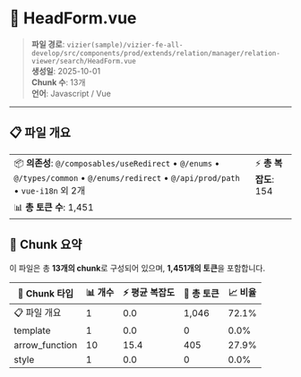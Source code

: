# 📄 HeadForm.vue

> **파일 경로**: `vizier(sample)/vizier-fe-all-develop/src/components/prod/extends/relation/manager/relation-viewer/search/HeadForm.vue`  
> **생성일**: 2025-10-01  
> **Chunk 수**: 13개  
> **언어**: Javascript / Vue
---





## 📋 파일 개요

| | |
|--|--|
| 📦 **의존성**: `@/composables/useRedirect` • `@/enums` • `@/types/common` • `@/enums/redirect` • `@/api/prod/path` • `vue-i18n` 외 2개 | ⚡ **총 복잡도**: 154 |
| 📊 **총 토큰 수**: 1,451 |  |






## 🧩 Chunk 요약

이 파일은 총 **13개의 chunk**로 구성되어 있으며, **1,451개의 토큰**을 포함합니다.

| 🧩 Chunk 타입 | 📊 개수 | ⚡ 평균 복잡도 | 📝 총 토큰 | 📈 비율 |
|---------------|--------|-------------|----------|--------|
| 📋 파일 개요 | 1 | 0.0 | 1,046 | 72.1% |
| template | 1 | 0.0 | 0 | 0.0% |
| arrow_function | 10 | 15.4 | 405 | 27.9% |
| style | 1 | 0.0 | 0 | 0.0% |

